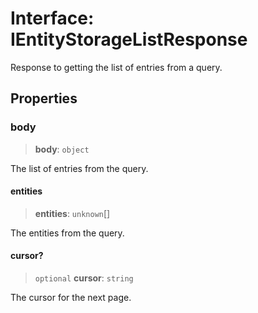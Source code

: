 # Interface: IEntityStorageListResponse

Response to getting the list of entries from a query.

## Properties

### body

> **body**: `object`

The list of entries from the query.

#### entities

> **entities**: `unknown`[]

The entities from the query.

#### cursor?

> `optional` **cursor**: `string`

The cursor for the next page.
